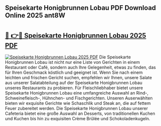 ## Speisekarte Honigbrunnen Lobau PDF Download Online 2025 ant8W

# <h2><a href="http://gcacwx.nevu.top/?p=Speisekarte+Honigbrunnen+Lobau">🔗 👉🔴 Speisekarte Honigbrunnen Lobau 2025 PDF</a></h2>

[![Speisekarte Honigbrunnen Lobau 2025 PDF](https://i.imgur.com/dBaPXMq.png)](http://gcacwx.nevu.top/?p=Speisekarte+Honigbrunnen+Lobau)
Die Speisekarte Honigbrunnen Lobau ist nicht nur eine Liste von Gerichten in einem Restaurant oder Café, sondern auch Ihre Gelegenheit, etwas zu finden, das für Ihren Geschmack köstlich und geeignet ist. Wenn Sie nach einem leichten und frischen Gericht suchen, empfehlen wir Ihnen, unsere Salate aus unserer Salatabteilung auf der Speisekarte Honigbrunnen Lobau unseres Restaurants zu probieren. Für Fleischliebhaber bietet unsere Speisekarte Honigbrunnen Lobau eine umfangreiche Auswahl an Rind-, Schweinefleisch-, Hühnchen- und Fischgerichten. Unseren Auserwählten bieten wir exquisite Gerichte wie Schaschlik und Steak an, die auf fettem Feuer zubereitet werden. Die Speisekarte Honigbrunnen Lobau unserer Cafeteria bietet eine große Auswahl an Desserts, von traditionellen Kuchen und Kuchen bis hin zu exquisiten Crème Brûlée und Schokoladenkugeln.
